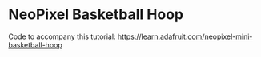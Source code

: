 # NeoPixel Basketball Hoop

Code to accompany this tutorial:
https://learn.adafruit.com/neopixel-mini-basketball-hoop
